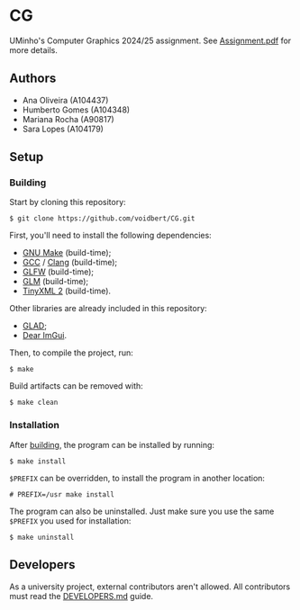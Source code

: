 # CG

UMinho's Computer Graphics 2024/25 assignment. See [Assignment.pdf](Assignment.pdf) for more
details.

## Authors

 - Ana Oliveira (A104437)
 - Humberto Gomes (A104348)
 - Mariana Rocha (A90817)
 - Sara Lopes (A104179)

## Setup

### Building

Start by cloning this repository:

```
$ git clone https://github.com/voidbert/CG.git
```

First, you'll need to install the following dependencies:

- [GNU Make](https://www.gnu.org/software/make/) (build-time);
- [GCC](https://www.gnu.org/software/gcc/) / [Clang](https://clang.llvm.org/) (build-time);
- [GLFW](https://www.glfw.org/) (build-time);
- [GLM](https://github.com/g-truc/glm) (build-time);
- [TinyXML 2](https://github.com/leethomason/tinyxml2) (build-time).

Other libraries are already included in this repository:

 - [GLAD](https://glad.dav1d.de/);
 - [Dear ImGui](https://github.com/ocornut/imgui).

Then, to compile the project, run:

```console
$ make
```

Build artifacts can be removed with:

```console
$ make clean
```

### Installation

After [building](#building), the program can be installed by running:

```console
$ make install
```

`$PREFIX` can be overridden, to install the program in another location:

```console
# PREFIX=/usr make install
```

The program can also be uninstalled. Just make sure you use the same `$PREFIX` you used for
installation:

```console
$ make uninstall
```

## Developers

As a university project, external contributors aren't allowed.
All contributors must read the [DEVELOPERS.md](DEVELOPERS.md) guide.
